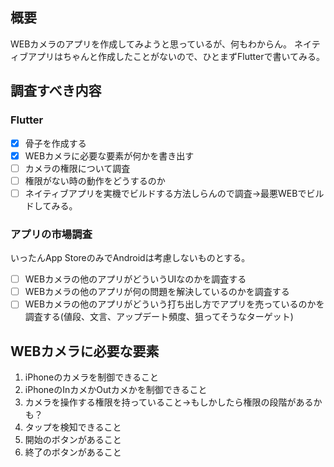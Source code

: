 ## 概要

WEBカメラのアプリを作成してみようと思っているが、何もわからん。
ネイティブアプリはちゃんと作成したことがないので、ひとまずFlutterで書いてみる。

## 調査すべき内容

### Flutter

- [x] 骨子を作成する
- [x] WEBカメラに必要な要素が何かを書き出す
- [ ] カメラの権限について調査
- [ ] 権限がない時の動作をどうするのか
- [ ] ネイティブアプリを実機でビルドする方法しらんので調査->最悪WEBでビルドしてみる。

### アプリの市場調査

いったんApp StoreのみでAndroidは考慮しないものとする。

- [ ] WEBカメラの他のアプリがどういうUIなのかを調査する
- [ ] WEBカメラの他のアプリが何の問題を解決しているのかを調査する
- [ ] WEBカメラの他のアプリがどういう打ち出し方でアプリを売っているのかを調査する(値段、文言、アップデート頻度、狙ってそうなターゲット)

## WEBカメラに必要な要素

1. iPhoneのカメラを制御できること
2. iPhoneのInカメかOutカメかを制御できること
3. カメラを操作する権限を持っていること->もしかしたら権限の段階があるかも？
4. タップを検知できること
5. 開始のボタンがあること
6. 終了のボタンがあること

